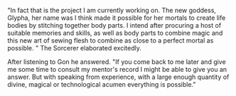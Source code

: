 "In fact that is the project I am currently working on. The new goddess, Glypha, her name was I think made it possible for her mortals to create life bodies by stitching together body parts. I intend after procuring a host of suitable memories and skills, as well as body parts to combine magic and this new art of sewing flesh to combine as close to a perfect mortal as possible. " The Sorcerer elaborated excitedly. 

After listening to Gon he answered. "If you come back to me later and give me some time to consult my mentor's record I might be able to give you an answer. But with speaking from experience, with a large enough quantity of divine, magical or technological acumen everything is possible."